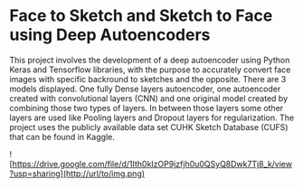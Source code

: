 # Face to Sketch and Sketch to Face using Deep Autoencoders

This project involves the development of a deep autoencoder using Python Keras and Tensorflow libraries, with the purpose to accurately convert face images with specific backround to sketches and the opposite. There are 3 models displayed. One fully Dense layers autoencoder, one autoencoder created with convolutional layers (CNN) and one original model created by combining those two types of layers. In between those layers some other layers are used like Pooling layers and Dropout layers for regularization. The project uses the publicly available data set CUHK Sketch Database (CUFS) that can be found in Kaggle. 

![https://drive.google.com/file/d/1Ith0kIzOP9jzfjh0u0QSyQ8Dwk7Tj8_k/view?usp=sharing](http://url/to/img.png)
